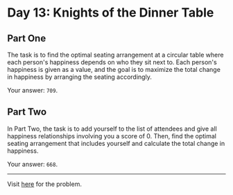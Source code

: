 # Day 13: Knights of the Dinner Table

## Part One

The task is to find the optimal seating arrangement at a circular table where each person's happiness depends on who they sit next to. Each person's happiness is given as a value, and the goal is to maximize the total change in happiness by arranging the seating accordingly.

Your answer: `709`.

## Part Two

In Part Two, the task is to add yourself to the list of attendees and give all happiness relationships involving you a score of 0. Then, find the optimal seating arrangement that includes yourself and calculate the total change in happiness.

Your answer: `668`.

****

Visit [here](https://adventofcode.com/2015/day/13) for the problem.
